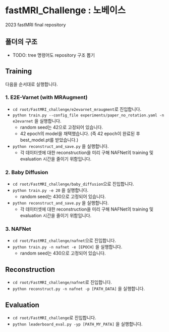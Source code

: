 # fastMRI_Challenge : 노베이스
2023 fastMRI final repository
## 폴더의 구조
* TODO: tree 명령어도 repository 구조 뽑기
## Training
다음을 순서대로 실행합니다.
### 1. E2E-Varnet (with MRAugment)
* ```cd root/FastMRI_challenge/e2evarnet_mraugment```로 진입합니다.
* ```python train.py --config_file experiments/paper_no_rotation.yaml -n e2evarnet```
  을 실행합니다.
  * random seed는 42으로 고정되어 있습니다.
  * 42 epoch의 model을 채택했습니다. (즉 42 epoch이 완료된 후 best_model.pt를 받았습니다.)
* ```python reconstruct_and_save.py``` 을 실행합니다.
  * 각 데이터셋에 대한 reconstruction을 미리 구해 NAFNet의 training 및 evaluation 시간을 줄이기 위함입니다.
  
### 2. Baby Diffusion
* ```cd root/FastMRI_challenge/baby_diffusion```으로 진입합니다.
* ```python train.py -e 20``` 을 실행합니다.
  * random seed는 430으로 고정되어 있습니다.
* ```python reconstruct_and_save.py``` 을 실행합니다.
  * 각 데이터셋에 대한 reconstruction을 미리 구해 NAFNet의 training 및 evaluation 시간을 줄이기 위함입니다.

### 3. NAFNet
* ```cd root/FastMRI_challenge/nafnet```으로 진입합니다.
* ```python train.py -n nafnet -e [EPOCH]``` 을 실행합니다.
  * random seed는 430으로 고정되어 있습니다.
 
## Reconstruction
* ```cd root/FastMRI_challenge/nafnet```로 진입합니다.
* ```python reconstruct.py -n nafnet -p [PATH_DATA]``` 을 실행합니다.

## Evaluation
* ```cd root/FastMRI_challenge```로 진입합니다.
* ```python leaderboard_eval.py -yp [PATH_MY_PATA]``` 을 실행합니다.

